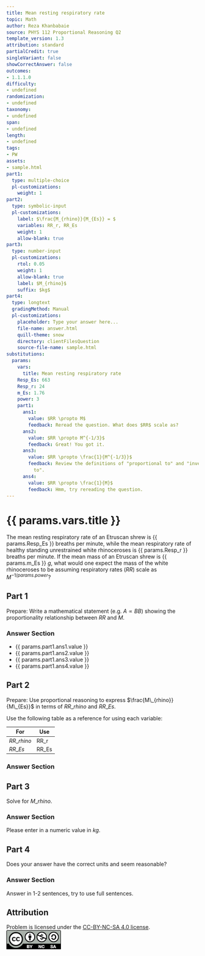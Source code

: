 ```yaml
---
title: Mean resting respiratory rate
topic: Math
author: Reza Khanbabaie
source: PHYS 112 Proportional Reasoning Q2
template_version: 1.3
attribution: standard
partialCredit: true
singleVariant: false
showCorrectAnswer: false
outcomes:
- 1.1.1.0
difficulty:
- undefined
randomization:
- undefined
taxonomy:
- undefined
span:
- undefined
length:
- undefined
tags:
- PW
assets:
- sample.html
part1:
  type: multiple-choice
  pl-customizations:
    weight: 1
part2:
  type: symbolic-input
  pl-customizations:
    label: $\frac{M_{rhino}}{M_{Es}} = $
    variables: RR_r, RR_Es
    weight: 1
    allow-blank: true
part3:
  type: number-input
  pl-customizations:
    rtol: 0.05
    weight: 1
    allow-blank: true
    label: $M_{rhino}$
    suffix: $kg$
part4:
  type: longtext
  gradingMethod: Manual
  pl-customizations:
    placeholder: Type your answer here...
    file-name: answer.html
    quill-theme: snow
    directory: clientFilesQuestion
    source-file-name: sample.html
substitutions:
  params:
    vars:
      title: Mean resting respiratory rate
    Resp_Es: 663
    Resp_r: 24
    m_Es: 1.76
    power: 3
    part1:
      ans1:
        value: $RR \propto M$
        feedback: Reread the question. What does $RR$ scale as?
      ans2:
        value: $RR \propto M^{-1/3}$
        feedback: Great! You got it.
      ans3:
        value: $RR \propto \frac{1}{M^{-1/3}}$
        feedback: Review the definitions of "proportional to" and "inversely proportional
          to".
      ans4:
        value: $RR \propto \frac{1}{M}$
        feedback: Hmm, try rereading the question.
---
```

# {{ params.vars.title }}
The mean resting respiratory rate of an Etruscan shrew is {{ params.Resp_Es }} breaths per minute, while the mean respiratory rate of healthy standing unrestrained white rhinoceroses is {{ params.Resp_r }} breaths per minute. If the mean mass of an Etruscan shrew is {{ params.m_Es }} $g$, what would one expect the mass of the white rhinoceroses to be assuming respiratory rates ($RR$) scale as $M^{-1/ {{ params.power }} }$?

## Part 1

Prepare: Write a mathematical statement (e.g. $A \propto BB$) showing the proportionality relationship between *RR* and *M*.

### Answer Section

- {{ params.part1.ans1.value }}
- {{ params.part1.ans2.value }}
- {{ params.part1.ans3.value }}
- {{ params.part1.ans4.value }}

## Part 2

Prepare: Use proportional reasoning to express $\frac{M\_{rhino}}{M\_{Es}}$ in terms of $RR\_{rhino}$ and $RR\_{Es}$.

Use the following table as a reference for using each variable:

| For  | Use   |
|----------|-------|
| $RR\_{rhino}$  | RR_r  |
| $RR\_{Es}$  |RR_Es  |

### Answer Section

## Part 3

Solve for $M\_{rhino}$.

### Answer Section

Please enter in a numeric value in $kg$.

## Part 4

Does your answer have the correct units and seem reasonable?

### Answer Section

Answer in 1-2 sentences, try to use full sentences.

## Attribution

Problem is licensed under the [CC-BY-NC-SA 4.0 license](https://creativecommons.org/licenses/by-nc-sa/4.0/).<br> ![The Creative Commons 4.0 license requiring attribution-BY, non-commercial-NC, and share-alike-SA license.](https://raw.githubusercontent.com/firasm/bits/master/by-nc-sa.png)